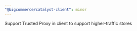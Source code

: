 ```yaml
---
"@bigcommerce/catalyst-client": minor
---
```


Support Trusted Proxy in client to support higher-traffic stores
